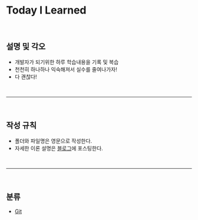 
# Today I Learned

 <br>

## 설명 및 각오
- 개발자가 되기위한 하루 학습내용을 기록 및 복습
- 천천히 하나하나 익숙해져서 실수를 줄여나가자!
- 다 괜찮다!

<br>

___

 <br>

## 작성 규칙
- 폴더와 파일명은 영문으로 작성한다.
- 자세한 이론 설명은 [블로그]([#](https://velog.io/@mona))에 포스팅한다.
  
 <br>

 ___

 <br>

## 분류
- [Git](#)
